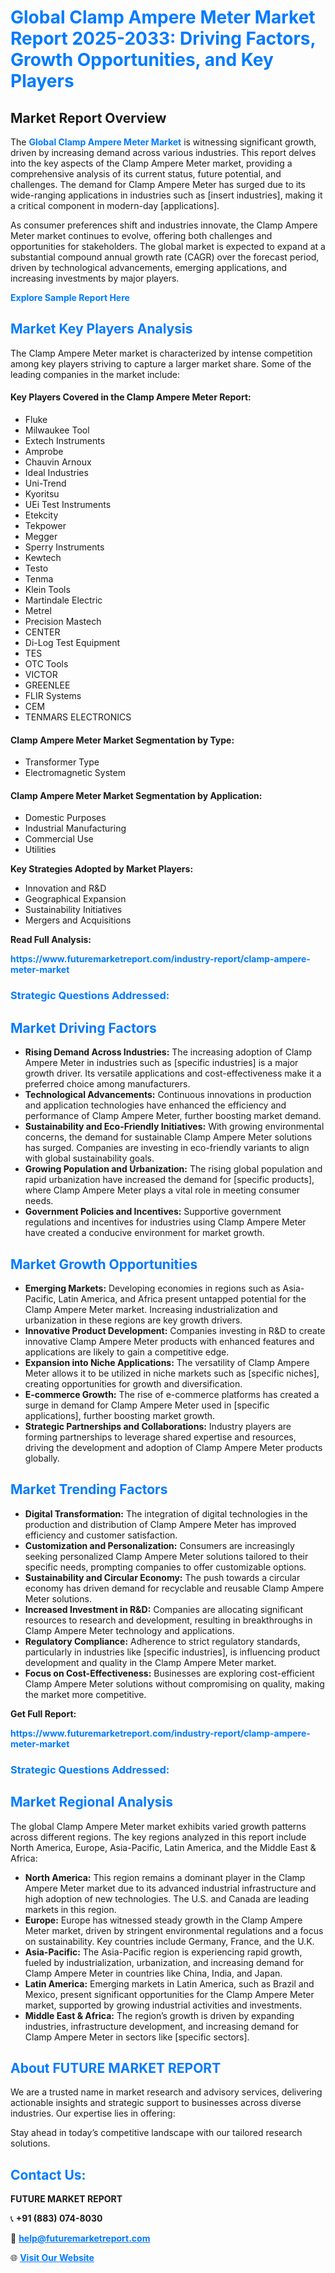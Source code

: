 <h1 style="color: #007BFF;">Global Clamp Ampere Meter Market Report 2025-2033: Driving Factors, Growth Opportunities, and Key Players</h1>

<section id="overview">
<h2>Market Report Overview</h2>
<p>The <a href="https://www.futuremarketreport.com/industry-report/clamp-ampere-meter-market" style="color: #007BFF; text-decoration: none;"><strong>Global Clamp Ampere Meter Market</strong></a> is witnessing significant growth, driven by increasing demand across various industries. This report delves into the key aspects of the Clamp Ampere Meter market, providing a comprehensive analysis of its current status, future potential, and challenges. The demand for Clamp Ampere Meter has surged due to its wide-ranging applications in industries such as [insert industries], making it a critical component in modern-day [applications].</p>
<p>As consumer preferences shift and industries innovate, the Clamp Ampere Meter market continues to evolve, offering both challenges and opportunities for stakeholders. The global market is expected to expand at a substantial compound annual growth rate (CAGR) over the forecast period, driven by technological advancements, emerging applications, and increasing investments by major players.</p>
</section>

<section id="overview">
<p><a href="https://www.futuremarketreport.com/request-sample/reportId=76105" style="color: #007BFF; text-decoration: none;"><strong>Explore Sample Report Here</strong></a></p>
</section>

<section id="key-players">
<h2 style="color: #007BFF;">Market Key Players Analysis</h2>
<p>The Clamp Ampere Meter market is characterized by intense competition among key players striving to capture a larger market share. Some of the leading companies in the market include:</p>
<h4>Key Players Covered in the Clamp Ampere Meter Report:</h4>
<ul><li>Fluke</li><li>Milwaukee Tool</li><li>Extech Instruments</li><li>Amprobe</li><li>Chauvin Arnoux</li><li>Ideal Industries</li><li>Uni-Trend</li><li>Kyoritsu</li><li>UEi Test Instruments</li><li>Etekcity</li><li>Tekpower</li><li>Megger</li><li>Sperry Instruments</li><li>Kewtech</li><li>Testo</li><li>Tenma</li><li>Klein Tools</li><li>Martindale Electric</li><li>Metrel</li><li>Precision Mastech</li><li>CENTER</li><li>Di-Log Test Equipment</li><li>TES</li><li>OTC Tools</li><li>VICTOR</li><li>GREENLEE</li><li>FLIR Systems</li><li>CEM</li><li>TENMARS ELECTRONICS</li></ul>
<h4>Clamp Ampere Meter Market Segmentation by Type:</h4>
<ul><li>Transformer Type</li><li>Electromagnetic System</li></ul>

<h4>Clamp Ampere Meter Market Segmentation by Application:</h4>
<ul><li>Domestic Purposes</li><li>Industrial Manufacturing</li><li>Commercial Use</li><li>Utilities</li></ul>
<p><strong>Key Strategies Adopted by Market Players:</strong></p>
<ul>
<li>Innovation and R&D</li>
<li>Geographical Expansion</li>
<li>Sustainability Initiatives</li>
<li>Mergers and Acquisitions</li>
</ul>
</section>

<section>
<p><strong>Read Full Analysis: </strong></p><a href="https://www.futuremarketreport.com/industry-report/clamp-ampere-meter-market" style="color: #007BFF; text-decoration: none;"><strong>https://www.futuremarketreport.com/industry-report/clamp-ampere-meter-market</strong></a>
<h3 style="color: #007BFF;">Strategic Questions Addressed:</h3>
</section>

<section id="driving-factors">
<h2 style="color: #007BFF;">Market Driving Factors</h2>
<ul>
<li><strong>Rising Demand Across Industries:</strong> The increasing adoption of Clamp Ampere Meter in industries such as [specific industries] is a major growth driver. Its versatile applications and cost-effectiveness make it a preferred choice among manufacturers.</li>
<li><strong>Technological Advancements:</strong> Continuous innovations in production and application technologies have enhanced the efficiency and performance of Clamp Ampere Meter, further boosting market demand.</li>
<li><strong>Sustainability and Eco-Friendly Initiatives:</strong> With growing environmental concerns, the demand for sustainable Clamp Ampere Meter solutions has surged. Companies are investing in eco-friendly variants to align with global sustainability goals.</li>
<li><strong>Growing Population and Urbanization:</strong> The rising global population and rapid urbanization have increased the demand for [specific products], where Clamp Ampere Meter plays a vital role in meeting consumer needs.</li>
<li><strong>Government Policies and Incentives:</strong> Supportive government regulations and incentives for industries using Clamp Ampere Meter have created a conducive environment for market growth.</li>
</ul>
</section>

<section id="growth-opportunities">
<h2 style="color: #007BFF;">Market Growth Opportunities</h2>
<ul>
<li><strong>Emerging Markets:</strong> Developing economies in regions such as Asia-Pacific, Latin America, and Africa present untapped potential for the Clamp Ampere Meter market. Increasing industrialization and urbanization in these regions are key growth drivers.</li>
<li><strong>Innovative Product Development:</strong> Companies investing in R&D to create innovative Clamp Ampere Meter products with enhanced features and applications are likely to gain a competitive edge.</li>
<li><strong>Expansion into Niche Applications:</strong> The versatility of Clamp Ampere Meter allows it to be utilized in niche markets such as [specific niches], creating opportunities for growth and diversification.</li>
<li><strong>E-commerce Growth:</strong> The rise of e-commerce platforms has created a surge in demand for Clamp Ampere Meter used in [specific applications], further boosting market growth.</li>
<li><strong>Strategic Partnerships and Collaborations:</strong> Industry players are forming partnerships to leverage shared expertise and resources, driving the development and adoption of Clamp Ampere Meter products globally.</li>
</ul>
</section>

<section id="trending-factors">
<h2 style="color: #007BFF;">Market Trending Factors</h2>
<ul>
<li><strong>Digital Transformation:</strong> The integration of digital technologies in the production and distribution of Clamp Ampere Meter has improved efficiency and customer satisfaction.</li>
<li><strong>Customization and Personalization:</strong> Consumers are increasingly seeking personalized Clamp Ampere Meter solutions tailored to their specific needs, prompting companies to offer customizable options.</li>
<li><strong>Sustainability and Circular Economy:</strong> The push towards a circular economy has driven demand for recyclable and reusable Clamp Ampere Meter solutions.</li>
<li><strong>Increased Investment in R&D:</strong> Companies are allocating significant resources to research and development, resulting in breakthroughs in Clamp Ampere Meter technology and applications.</li>
<li><strong>Regulatory Compliance:</strong> Adherence to strict regulatory standards, particularly in industries like [specific industries], is influencing product development and quality in the Clamp Ampere Meter market.</li>
<li><strong>Focus on Cost-Effectiveness:</strong> Businesses are exploring cost-efficient Clamp Ampere Meter solutions without compromising on quality, making the market more competitive.</li>
</ul>
</section>

<section>
<p><strong>Get Full Report: </strong></p><a href="https://www.futuremarketreport.com/industry-report/clamp-ampere-meter-market" style="color: #007BFF; text-decoration: none;"><strong>https://www.futuremarketreport.com/industry-report/clamp-ampere-meter-market</strong></a>
<h3 style="color: #007BFF;">Strategic Questions Addressed:</h3>
</section>


<section id="regional-analysis">
<h2 style="color: #007BFF;">Market Regional Analysis</h2>
<p>The global Clamp Ampere Meter market exhibits varied growth patterns across different regions. The key regions analyzed in this report include North America, Europe, Asia-Pacific, Latin America, and the Middle East & Africa:</p>
<ul>
<li><strong>North America:</strong> This region remains a dominant player in the Clamp Ampere Meter market due to its advanced industrial infrastructure and high adoption of new technologies. The U.S. and Canada are leading markets in this region.</li>
<li><strong>Europe:</strong> Europe has witnessed steady growth in the Clamp Ampere Meter market, driven by stringent environmental regulations and a focus on sustainability. Key countries include Germany, France, and the U.K.</li>
<li><strong>Asia-Pacific:</strong> The Asia-Pacific region is experiencing rapid growth, fueled by industrialization, urbanization, and increasing demand for Clamp Ampere Meter in countries like China, India, and Japan.</li>
<li><strong>Latin America:</strong> Emerging markets in Latin America, such as Brazil and Mexico, present significant opportunities for the Clamp Ampere Meter market, supported by growing industrial activities and investments.</li>
<li><strong>Middle East & Africa:</strong> The region’s growth is driven by expanding industries, infrastructure development, and increasing demand for Clamp Ampere Meter in sectors like [specific sectors].</li>
</ul>
</section>

<footer>
<h2 style="color: #007BFF;">About FUTURE MARKET REPORT</h2>
<p>We are a trusted name in market research and advisory services, delivering actionable insights and strategic support to businesses across diverse industries. Our expertise lies in offering:</p>

<p>Stay ahead in today’s competitive landscape with our tailored research solutions.</p>

<h2 style="color: #007BFF;">Contact Us:</h2>
<p><strong>FUTURE MARKET REPORT</strong></p>
<p>📞 <strong>+91 (883) 074-8030</strong></p>
<p>📧 <strong><a href="mailto:help@futuremarketreport.com" style="color: #007BFF;">help@futuremarketreport.com</a></strong></p>
<p>🌐 <strong><a href="https://www.futuremarketreport.com/" style="color: #007BFF;">Visit Our Website</a></strong></p>
</footer>